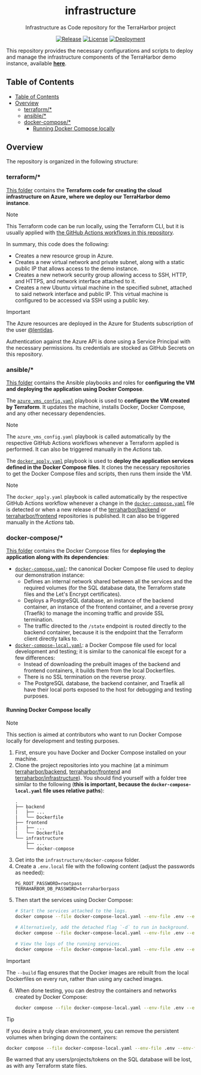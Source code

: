 <h1 align="center" style="margin-top: 0px;">infrastructure</h1>

<p align="center">Infrastructure as Code repository for the TerraHarbor project</p>

<div align="center">

<a href="https://github.com/terraharbor/infrastructure/releases" target="_blank"><img alt="Release" src="https://img.shields.io/github/v/release/terraharbor/infrastructure?style=for-the-badge"></a>
<a href="https://github.com/terraharbor/infrastructure?tab=GPL-3.0-1-ov-file#readme" target="_blank"><img alt="License" src="https://img.shields.io/github/license/terraharbor/infrastructure?style=for-the-badge&logo=gplv3"></a>
<a href="https://github.com/terraharbor/infrastructure/actions/workflows/ansible-docker-apply.yaml" target="_blank"><img alt="Deployment" src="https://img.shields.io/github/actions/workflow/status/terraharbor/infrastructure/ansible-docker-apply.yaml?style=for-the-badge&logo=docker&label=Deployment"></a>

</div>

This repository provides the necessary configurations and scripts to deploy and manage the infrastructure components of the TerraHarbor demo instance, available [**here**](https://terraharbor.westeurope.cloudapp.azure.com).

## Table of Contents

- [Table of Contents](#table-of-contents)
- [Overview](#overview)
  - [terraform/\*](#terraform)
  - [ansible/\*](#ansible)
  - [docker-compose/\*](#docker-compose)
    - [Running Docker Compose locally](#running-docker-compose-locally)

## Overview

The repository is organized in the following structure:

### terraform/*

[This folder](./terraform/) contains the **Terraform code for creating the cloud infrastructure on Azure, where we deploy our TerraHarbor demo instance**.

> [!NOTE]
> This Terraform code can be run locally, using the Terraform CLI, but it is usually applied with [the GitHub Actions workflows in this repository](./.github/workflows).

In summary, this code does the following:

- Creates a new resource group in Azure.
- Creates a new virtual network and private subnet, along with a static public IP that allows access to the demo instance.
- Creates a new network security group allowing access to SSH, HTTP, and HTTPS, and network interface attached to it.
- Creates a new Ubuntu virtual machine in the specified subnet, attached to said network interface and public IP. This virtual machine is configured to be accessed via SSH using a public key.

> [!IMPORTANT]
> The Azure resources are deployed in the Azure for Students subscription of the user [@lentidas](https://github.com/lentidas).
> 
> Authentication against the Azure API is done using a Service Principal with the necessary permissions. Its credentials are stocked as GitHub Secrets on this repository.

### ansible/*

[This folder](./ansible/) contains the Ansible playbooks and roles for **configuring the VM and deploying the application using Docker Compose**.

The [`azure_vms_config.yaml`](./ansible/azure_vms_config.yaml) playbook is used to **configure the VM created by Terraform**. It updates the machine, installs Docker, Docker Compose, and any other necessary dependencies. 

> [!NOTE]
> The `azure_vms_config.yaml` playbook is called automatically by the respective GitHub Actions workflows whenever a Terraform applied is performed. It can also be triggered manually in the *Actions* tab.

The [`docker_apply.yaml`](./ansible/docker_apply.yaml) playbook is used to **deploy the application services defined in the Docker Compose files**. It clones the necessary repositories to get the Docker Compose files and scripts, then runs them inside the VM.

> [!NOTE]
> The `docker_apply.yaml` playbook is called automatically by the respective GitHub Actions workflow whenever a change in the [`docker-compose.yaml`](./docker-compose/docker-compose.yaml) file is detected or when a new release of the [terraharbor/backend](https://github.com/terraharbor/backend) or [terraharbor/frontend](https://github.com/terraharbor/frontend) repositories is published. It can also be triggered manually in the *Actions* tab.

<!-- TODO Add instructions to run Ansible locally -->

### docker-compose/*

[This folder](./docker-compose/) contains the Docker Compose files for **deploying the application along with its dependencies**:

- [`docker-compose.yaml`](./docker-compose/docker-compose.yaml): the canonical Docker Compose file used to deploy our demonstration instance:
  - Defines an internal network shared between all the services and the required volumes (for the SQL database data, the Terraform state files and the Let's Encrypt certificates).
  - Deploys a PostgreSQL database, an instance of the backend container, an instance of the frontend container, and a reverse proxy (Traefik) to manage the incoming traffic and provide SSL termination.
  - The traffic directed to the `/state` endpoint is routed directly to the backend container, because it is the endpoint that the Terraform client directly talks to.
- [`docker-compose-local.yaml`](./docker-compose/docker-compose-local.yaml): a Docker Compose file used for local development and testing; it is similar to the canonical file except for a few differences:
  - Instead of downloading the prebuilt images of the backend and frontend containers, it builds them from the local Dockerfiles.
  - There is no SSL termination on the reverse proxy.
  - The PostgreSQL database, the backend container, and Traefik all have their local ports exposed to the host for debugging and testing purposes.

#### Running Docker Compose locally

> [!NOTE]
> This section is aimed at contributors who want to run Docker Compose locally for development and testing purposes.

1. First, ensure you have Docker and Docker Compose installed on your machine.
2. Clone the project repositories into you machine (at a minimum [terraharbor/backend](https://github.com/terraharbor/backend), [terraharbor/frontend](https://github.com/terraharbor/frontend) and [terraharbor/infrastructure](https://github.com/terraharbor/infrastructure)). You should find yourself with a folder tree similar to the following (**this is important, because the `docker-compose-local.yaml` file uses relative paths**):
    ```
    .
    ├── backend
    |   ├── ...
    |   └── Dockerfile
    ├── frontend
    |   ├── ...
    |   └── Dockerfile
    └── infrastructure
        ├── ...
        └── docker-compose
    ```
3. Get into the `infrastructure/docker-compose` folder.
4. Create a `.env.local` file with the following content (adjust the passwords as needed):
    ```
    PG_ROOT_PASSWORD=rootpass
    TERRAHARBOR_DB_PASSWORD=terraharborpass
    ```
5. Then start the services using Docker Compose:
    ```bash
    # Start the services attached to the logs.
    docker compose --file docker-compose-local.yaml --env-file .env --env-file .env.local up --build

    # Alternatively, add the detached flag `-d` to run in background.
    docker compose --file docker-compose-local.yaml --env-file .env --env-file .env.local up --build -d

    # View the logs of the running services.
    docker compose --file docker-compose-local.yaml --env-file .env --env-file .env.local logs -f
    ```
> [!IMPORTANT]
> The `--build` flag ensures that the Docker images are rebuilt from the local Dockerfiles on every run, rather than using any cached images.

6. When done testing, you can destroy the containers and networks created by Docker Compose:
    ```bash
    docker compose --file docker-compose-local.yaml --env-file .env --env-file .env.local down
    ```
> [!TIP]
> If you desire a truly clean environment, you can remove the persistent volumes when bringing down the containers:
> ```bash
> docker compose --file docker-compose-local.yaml --env-file .env --env-file .env.local down --volumes
> ```
> Be warned that any users/projects/tokens on the SQL database will be lost, as with any Terraform state files.
